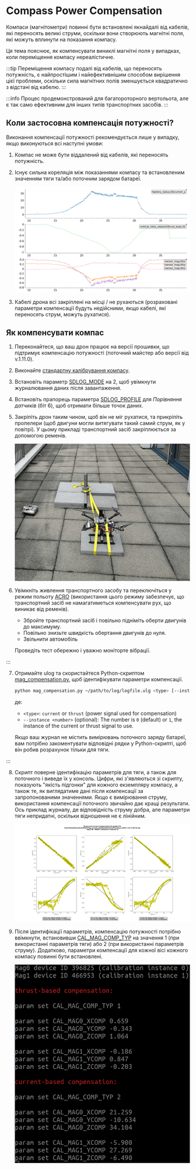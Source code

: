 # Compass Power Compensation

Компаси (магнітометри) повинні бути встановлені якнайдалі від кабелів, які переносять великі струми, оскільки вони створюють магнітні поля, які можуть вплинути на показання компасу.

Ця тема пояснює, як компенсувати виниклі магнітні поля у випадках, коли переміщення компасу нереалістичне.

:::tip
Переміщення компасу подалі від кабелів, що переносять потужність, є найпростішим і найефективнішим способом вирішення цієї проблеми, оскільки сила магнітних полів зменшується квадратично з відстані від кабелю.
:::

:::info
Процес продемонстрований для багатороторного вертольота, але є так само ефективним для інших типів транспортних засобів.
:::

<a id="when"></a>

## Коли застосовна компенсація потужності?

Виконання компенсації потужності рекомендується лише у випадку, якщо виконуються всі наступні умови:

1. Компас не може бути віддалений від кабелів, які переносять потужність.

2. Існує сильна кореляція між показаннями компасу та встановленим значенням тяги та/або поточним зарядом батареї.

   ![Corrupted mag](../../assets/advanced_config/corrupted_mag.png)

3. Кабелі дрона всі закріплені на місці / не рухаються (розраховані параметри компенсації будуть недійсними, якщо кабелі, які переносять струм, можуть рухатися).

<a id="how"></a>

## Як компенсувати компас

1. Переконайтеся, що ваш дрон працює на версії прошивки, що підтримує компенсацію потужності (поточний майстер або версії від v.1.11.0).

2. Виконайте [стандартну калібрування компасу](../config/compass.md#compass-calibration).

3. Встановіть параметр [SDLOG_MODE](../advanced_config/parameter_reference.md#SDLOG_MODE) на 2, щоб увімкнути журналювання даних після завантаження.

4. Встановіть прапорець параметра [SDLOG_PROFILE](../advanced_config/parameter_reference.md#SDLOG_PROFILE) для _Порівняння датчиків_ (біт 6), щоб отримати більше точок даних.

5. Закріпіть дрон таким чином, щоб він не міг рухатися, та прикріпіть пропелери (щоб двигуни могли витягувати такий самий струм, як у повітрі).
   У цьому прикладі транспортний засіб закріплюється за допомогою ременів.

   ![strap](../../assets/advanced_config/strap.png)

6. Увімкніть живлення транспортного засобу та переключіться у режим польоту [ACRO](../flight_modes_mc/acro.md) (використання цього режиму забезпечує, що транспортний засіб не намагатиметься компенсувати рух, що виникає від ременів).

   - Збройте транспортний засіб і повільно підніміть оберти двигунів до максимуму.
   - Повільно знизьте швидкість обертання двигунів до нуля.
   - Звільнити автомобіль

   Проведіть тест обережно і уважно моніторте вібрації.

:::

7. Отримайте ulog та скористайтеся Python-скриптом [mag_compensation.py](https://github.com/PX4/PX4-Autopilot/blob/main/src/modules/sensors/vehicle_magnetometer/mag_compensation/python/mag_compensation.py), щоб ідентифікувати параметри компенсації.

   ```sh
   python mag_compensation.py ~/path/to/log/logfile.ulg <type> [--instance <number>]
   ```

   де:

   - `<type>`: `current` or `thrust` (power signal used for compensation)
   - `--instance <number>` (optional): The number is `0` (default) or `1`, the instance of the current or thrust signal to use.

   Якщо ваш журнал не містить вимірювань поточного заряду батареї, вам потрібно закоментувати відповідні рядки у Python-скрипті, щоб він робив розрахунок тільки для тяги.

:::

8. Скрипт поверне ідентифікацію параметрів для тяги, а також для поточного і виведе їх у консоль.
   Цифри, які з'являються зі скрипту, показують "якість підгонки" для кожного екземпляру компасу, а також те, як виглядатиме дані після компенсації за запропонованими значеннями.
   Якщо є вимірювання струму, використання компенсації поточного звичайно дає кращі результати.
   Ось приклад журналу, де відповідність струму добра, але параметри тяги непридатні, оскільки відношення не є лінійним.

   ![line fit](../../assets/advanced_config/line_fit.png)

9. Після ідентифікації параметрів, компенсацію потужності потрібно ввімкнути, встановивши [CAL_MAG_COMP_TYP](../advanced_config/parameter_reference.md#CAL_MAG_COMP_TYP) на значення 1 (при використанні параметрів тяги) або 2 (при використанні параметрів струму).
   Додатково, параметри компенсації для кожної вісі кожного компасу повинні бути встановлені.

   ![comp params](../../assets/advanced_config/comp_params.png)
